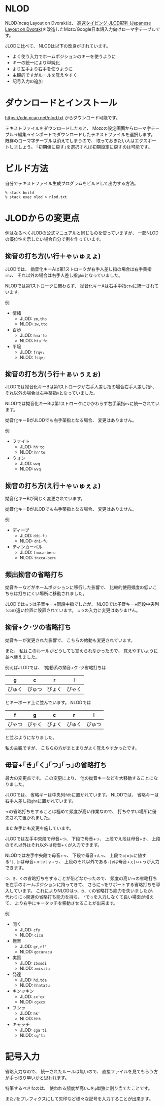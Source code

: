 # NLOD

NLOD(ncaq Layout on Dvorak)は、
[高速タイピング JLOD配列 (Japanese Layout on Dvorak)](http://www.mikage.to/jlod/)を改造したMozc/Google日本語入力向けローマ字テーブルです。

JLODに比べて、
NLODは以下の改良がされています。

* よく使う入力でホームポジションのキーを使うように
* キーの統一により単純化
* より左手より右手を使うように
* 主観的ですがルールを覚えやすく
* 記号入力の追加

# ダウンロードとインストール

<https://cdn.ncaq.net/nlod.txt>
からダウンロード可能です。

テキストファイルをダウンロードしたあと、
Mozcの設定画面からローマ字テーブル→編集→インポートでダウンロードしたテキストファイルを選択します。
既存のローマ字テーブルは消えてしまうので、
取っておきたい人はエクスポートしましょう。
｢初期値に戻す｣を選択すれば初期設定に戻すのは可能です。

# ビルド方法

自分でテキストファイル生成プログラムをビルドして出力する方法。

~~~
% stack build
% stack exec nlod > nlod.txt
~~~

# JLODからの変更点

例はなるべくJLODの公式マニュアルと同じものを使っていますが、
一部NLODの優位性を示したい場合自分で例を作っています。

## 拗音の打ち方(い行＋ゃぃゅぇょ)

JLODでは、
拗音化キーAは第1ストロークが右手人差し指の場合は右手薬指`rnv`、
それ以外の場合は右手人差し指`ghm`となっていました。

NLODでは第1ストロークに関わらず、
拗音化キーAは右手中指`ctw`に統一されています。

例

* 情緒
    * JLOD: `zm,tho`
    * NLOD: `zw,tto`
* 百歩
    * JLOD: `hna'fo`
    * NLOD: `hta'fo`
* 平壌
    * JLOD: `frqv;`
    * NLOD: `fcqv;`

## 拗音の打ち方(う行＋ぁぃぅぇぉ)

JLODでは拗音化キーBは第1ストロークが右手人差し指の場合右手人差し指`h`、
それ以外の場合は右手薬指`v`となっていました。

NLODでは拗音化キーBは第1ストロークにかかわらず右手薬指`nv`に統一されています。

拗音化キーBがJLODでも右手薬指となる場合、
変更はありません。

例

* ファイト
    * JLOD: `hh'to`
    * NLOD: `hn'to`
* ウォン
    * JLOD: `wvq`
    * NLOD: `wvq`

## 拗音の打ち方(え行＋ゃぃゅぇょ)

拗音化キーBが同じく変更されています。

拗音化キーBがJLODでも右手薬指となる場合、
変更はありません。

例

* ディープ
    * JLOD: `ddi-fu`
    * NLOD: `dni-fu`
* ティンカーベル
    * JLOD: `tnxca-beru`
    * NLOD: `tnxca-beru`

## 頻出拗音の省略打ち

拗音キーなどがホームポジションに移行した影響で、
比較的使用頻度の低いこちらは打ちにくい場所に移動されました。

JLODでは`ゅう`は子音キー+同段中指でしたが、
NLODでは子音キー+同段中央列`fdb`の遠い位置に設置されています。
`ょう`の入力に変更はありません。

## 拗音+ク･ツの省略打ち

拗音キーが変更された影響で、
こちらの始動も変更されています。

また、
私はこのルールがどうしても覚えられなかったので、
覚えやすいように並べ替えました。

例えばJLODでは、
f始動系の拗音+ク･ツ省略打ちは

| g      | c      | r      | l      |
| ------ | ------ | ------ | ------ |
| ぴゅく | ぴゅつ | ぴょく | ぴゃく |

とキーボード上に並んでいます。
NLODでは

| f      | g      | c      | r      | l      |
| ------ | ------ | ------ | ------ | ------ |
| ぴゃつ | ぴゃく | ぴょく | ぴゅく | ぴゅつ |

と並ぶようになりました。

私の主観ですが、
こちらの方がまとまりがよく覚えやすかったです。

## 母音+｢き｣｢く｣｢つ｣｢っ｣の省略打ち

最大の変更点です。
この変更により、
他の拗音キーなどを大移動することになりました。

JLODでは、
省略キーは中央列`fdb`に置かれています。
NLODでは、
省略キーは右手人差し指`ghm`に置かれています。

`っ`の省略打ちをすることは極めて頻度が高い作業なので、
打ちやすい場所に優先されて置かれました。

また左手にも変更を施しています。

JLODでは左手中央段で母音+`つ`、
下段で母音+`っ`、
上段でえ段は母音+`き`、
上段のそれ以外はそれ以外は母音+`く`が入力できます。

NLODでは左手中央段で母音+`っ`、
下段で母音+`んっ`、
上段で`a|o|u`に値する`'|,|p`は母音+`ゃ|ゅ|ょ`+っ、
上段のそれ以外である`.|y`は母音+`ぇ|ぃ`+っが入力できます。

`つ、き、く`の省略打ちをすることが殆どなかったので、
頻度の高い`っ`の省略打ちを左手のホームポジションに持ってきて、
さらに`っ`をサポートする省略打ちを導入しています。
これによりNLODは`つ、き、く`の省略打ち能力を失いましたが、
代わりに`っ`関連の省略打ち能力を持ち、
`'`で`っ`を入力しなくて良い場面が増えて、
より右手にキータッチを移動させることが出来ます。

例

* 聞く
    * JLOD: `cfy`
    * NLOD: `cicu`
* 極楽
    * JLOD: `gr,rf'`
    * NLOD: `gocuracu`
* 実質
    * JLOD: `zbxsdi`
    * NLOD: `zmisitu`
* 発達
    * JLOD: `hd;tda`
    * NLOD: `hhatatu`
* キンッキン
    * JLOD: `cx'cx`
    * NLOD: `cgxcx`
* フンッ
    * JLOD: `hk'`
    * NLOD: `hhk`
* キャッチ
    * JLOD: `cga'ti`
    * NLOD: `cg'ti`

# 記号入力

省略入力なので、
統一されたルールは無いので、
直接ファイルを見てもらう方が手っ取り早いかと思われます。

特筆するべきなのは、
使われる頻度が高い`…`を`p`単独に割り当てたことです。

また`/`をプレフィクスにして矢印など様々な記号を入力することが出来ます。
